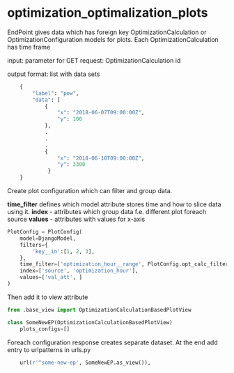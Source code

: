 # optimization_optimalization_plots
EndPoint gives data which has foreign key OptimizationCalculation or OptimizationConfiguration models for plots.
Each OptimizationCalculation has time frame

input:
parameter for GET request: OptimizationCalculation id

output format:
list with data sets
```python
    {
        "label": "pow",
        "data": [
            {
                "x": "2018-06-07T09:00:00Z",
                "y": 100
            },
            .
            .
            .
            {
                "x": "2018-06-10T09:00:00Z",
                "y": 3300
             }
    }
```
Create plot configuration which can filter and group data.  

**time_filter** defines which model attribute stores time and how to slice data using it.
**index** - attributes which group data f.e. different plot foreach source
**values** - attributes with values for x-axis
```python
PlotConfig = PlotConfig(
    model=DjangoModel,
    filters={
        'key__in':[1, 2, 3],
    },
    time_filter=['optimization_hour__range', PlotConfig.opt_calc_filter_range],
    index=['source', 'optimization_hour'],
    values=['val_att', ]
)
```
Then add it to view attribute

```python
from .base_view import OptimizationCalculationBasedPlotView

class SomeNewEP(OptimizationCalculationBasedPlotView)
    plots_configs=[]
```

Foreach configuration response creates separate dataset.
At the end add entry to urlpatterns in urls.py
```python
    url(r'^some-new-ep', SomeNewEP.as_view()),
```
